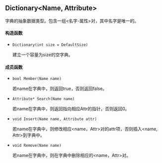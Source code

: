 ## Dictionary<Name, Attribute>

字典的抽象数据类型。包含一组<名字-属性>对，其中名字是唯一的。

#### 构造函数

- `Dictionary(int size = DefaultSize)`

  建立一个容量为size的空字典。

#### 成员函数

- `bool Member(Name name)`

  若name在字典中，则返回true，否则返回false。

- `Attribute* Search(Name name)`

  若name在字典中，则返回指向相应Attr的指针，否则返回0。

- `void Insert(Name name, Attribute attr)`

  若name在字典中，则修改相应<name，Attr>对的attr项，否则插入<name, Attr>到字典中。

- `void Remove(Name name)`

  若name在字典中，则在字典中删除相应的<name，Attr>对。
